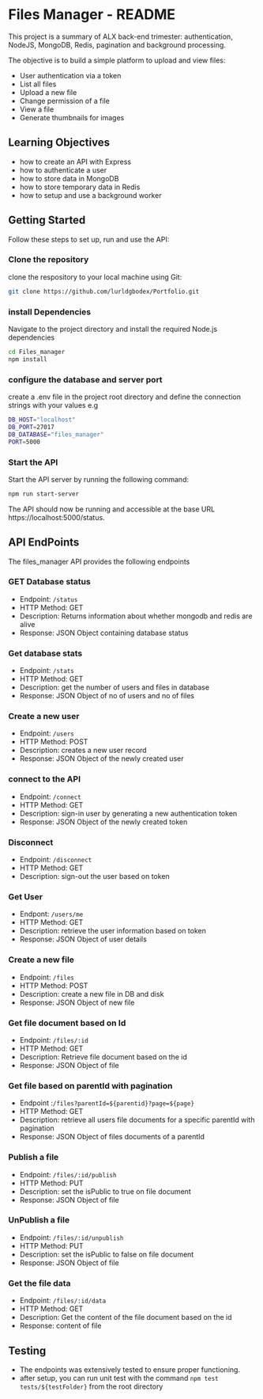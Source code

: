# Files Manager - README

This project is a summary of ALX back-end trimester: authentication, NodeJS, MongoDB, Redis, pagination and background processing.

The objective is to build a simple platform to upload and view files:

- User authentication via a token
- List all files
- Upload a new file
- Change permission of a file
- View a file
- Generate thumbnails for images

## Learning Objectives

- how to create an API with Express
- how to authenticate a user
- how to store data in MongoDB
- how to store temporary data in Redis
- how to setup and use a background worker

## Getting Started

Follow these steps to set up, run and use the API:

### Clone the repository

clone the respository to your local machine using Git:

```bash
git clone https://github.com/lurldgbodex/Portfolio.git
```

### install Dependencies

Navigate to the project directory and install the required Node.js dependencies

```bash
cd Files_manager
npm install
```

### configure the database and server port

create a .env file in the project root directory and define the connection strings with your values e.g

```bash
DB_HOST="localhost"
DB_PORT=27017
DB_DATABASE="files_manager"
PORT=5000
```

### Start the API

Start the API server by running the following command:

```bash
npm run start-server
```

The API should now be running and accessible at the base URL https://localhost:5000/status.

## API EndPoints

The files_manager API provides the following endpoints

### GET Database status

- Endpoint: `/status`
- HTTP Method: GET
- Description: Returns information about whether mongodb and redis are alive
- Response: JSON Object containing database status

### Get database stats

- Endpoint: `/stats`
- HTTP Method: GET
- Description: get the number of users and files in database
- Response: JSON Object of no of users and no of files

### Create a new user

- Endpoint: `/users`
- HTTP Method: POST
- Description: creates a new user record
- Response: JSON Object of the newly created user

### connect to the API

- Endpoint: `/connect`
- HTTP Method: GET
- Description: sign-in user by generating a new authentication token
- Response: JSON Object of the newly created token

### Disconnect

- Endpoint: `/disconnect`
- HTTP Method: GET
- Description: sign-out the user based on token

### Get User

- Endpont: `/users/me`
- HTTP Method: GET
- Description: retrieve the user information based on token
- Response: JSON Object of user details

### Create a new file

- Endpoint: `/files`
- HTTP Method: POST
- Description: create a new file in DB and disk
- Response: JSON Object of new file

### Get file document based on Id

- Endpoint: `/files/:id`
- HTTP Method: GET
- Description: Retrieve file document based on the id
- Response: JSON Object of file

### Get file based on parentId with pagination

- Endpoint :`/files?parentId=${parentid}?page=${page}`
- HTTP Method: GET
- Description: retrieve all users file documents for a specific parentId with pagination
- Response: JSON Object of files documents of a parentId

### Publish a file

- Endpoint: `/files/:id/publish`
- HTTP Method: PUT
- Description: set the isPublic to true on file document
- Response: JSON Object of file

### UnPublish a file

- Endpoint: `/files/:id/unpublish`
- HTTP Method: PUT
- Description: set the isPublic to false on file document
- Response: JSON Object of file

### Get the file data

- Endpoint: `/files/:id/data`
- HTTP Method: GET
- Description: Get the content of the file document based on the id
- Response: content of file

## Testing

- The endpoints was extensively tested to ensure proper functioning.
- after setup, you can run unit test with the command `npm test tests/${testFolder}` from the root directory
